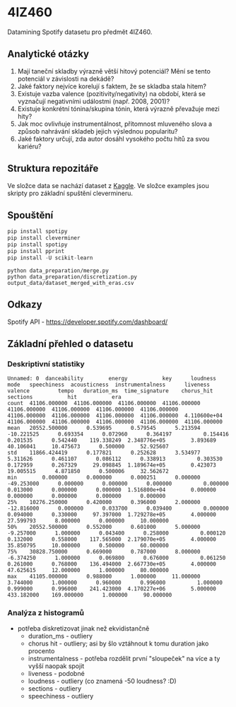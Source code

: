 # 4IZ460
Datamining Spotify datasetu pro předmět 4IZ460.

## Analytické otázky
1.	Mají taneční skladby výrazně větší hitový potenciál? Mění se tento potenciál v závislosti na dekádě?
2.	Jaké faktory nejvíce korelují s faktem, že se skladba stala hitem?
3.	Existuje vazba valence (pozitivity/negativity) na období, která se vyznačují negativními událostmi (např. 2008, 2001)?
4.	Existuje konkrétní tónina/skupina tónin, která výrazně převažuje mezi hity?
5.	Jak moc ovlivňuje instrumentálnost, přítomnost mluveného slova a způsob nahrávání skladeb jejich výslednou popularitu?
6.	Jaké faktory určují, zda autor dosáhl vysokého počtu hitů za svou kariéru?

## Struktura repozitáře
Ve složce data se nachází dataset z [Kaggle](https://www.kaggle.com/theoverman/the-spotify-hit-predictor-dataset). Ve složce examples jsou skripty pro základní spuštění clevermineru.

## Spouštění

```python
pip install spotipy
pip install cleverminer
pip install spotipy
pip install pprint
pip install -U scikit-learn
```

```
python data_preparation/merge.py
python data_preparation/discretization.py output_data/dataset_merged_with_eras.csv
```

## Odkazy
Spotify API - https://developer.spotify.com/dashboard/

## Základní přehled o datasetu

### Deskriptivní statistiky

```csv
Unnamed: 0  danceability        energy           key      loudness          mode   speechiness  acousticness  instrumentalness      liveness       valence         tempo   duration_ms  time_signature    chorus_hit      sections           hit           era
count  41106.000000  41106.000000  41106.000000  41106.000000  41106.000000  41106.000000  41106.000000  41106.000000      41106.000000  41106.000000  41106.000000  41106.000000  4.110600e+04    41106.000000  41106.000000  41106.000000  41106.000000  41106.000000
mean   20552.500000      0.539695      0.579545      5.213594    -10.221525      0.693354      0.072960      0.364197          0.154416      0.201535      0.542440    119.338249  2.348776e+05        3.893689     40.106041     10.475673      0.500000     52.925607
std    11866.424419      0.177821      0.252628      3.534977      5.311626      0.461107      0.086112      0.338913          0.303530      0.172959      0.267329     29.098845  1.189674e+05        0.423073     19.005515      4.871850      0.500006     32.562672
min        0.000000      0.000000      0.000251      0.000000    -49.253000      0.000000      0.000000      0.000000          0.000000      0.013000      0.000000      0.000000  1.516800e+04        0.000000      0.000000      0.000000      0.000000      0.000000
25%    10276.250000      0.420000      0.396000      2.000000    -12.816000      0.000000      0.033700      0.039400          0.000000      0.094000      0.330000     97.397000  1.729278e+05        4.000000     27.599793      8.000000      0.000000     10.000000
50%    20552.500000      0.552000      0.601000      5.000000     -9.257000      1.000000      0.043400      0.258000          0.000120      0.132000      0.558000    117.565000  2.179070e+05        4.000000     35.850795     10.000000      0.500000     60.000000
75%    30828.750000      0.669000      0.787000      8.000000     -6.374250      1.000000      0.069800      0.676000          0.061250      0.261000      0.768000    136.494000  2.667730e+05        4.000000     47.625615     12.000000      1.000000     80.000000
max    41105.000000      0.988000      1.000000     11.000000      3.744000      1.000000      0.960000      0.996000          1.000000      0.999000      0.996000    241.423000  4.170227e+06        5.000000    433.182000    169.000000      1.000000     90.000000
```

### Analýza z histogramů
* potřeba diskretizovat jinak než ekvidistančně
    * duration_ms - outliery
    * chorus hit - outliery; asi by šlo vztáhnout k tomu duration jako procento
    * instrumentalness - potřeba rozdělit první "sloupeček" na více a ty vyšší naopak spojit
    * liveness - podobné
    * loudness - outliery (co znamená -50 loudness? :D)
    * sections - outliery
    * speechiness - outliery